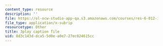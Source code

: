 ```yaml
---
content_type: resource
description: ''
file: https://ol-ocw-studio-app-qa.s3.amazonaws.com/courses/res-6-012-introduction-to-probability-spring-2018/8d3c143ddca55d0ea0e727ec024615cc_nYe4OZVCnIs.vtt
file_type: application/x-subrip
resourcetype: Other
title: 3play caption file
uid: 8d3c143d-dca5-5d0e-a0e7-27ec024615cc
---
```

